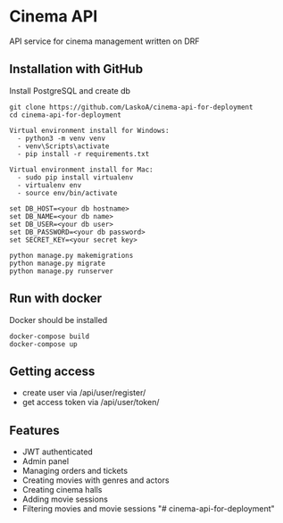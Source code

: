 # Cinema API
API service for cinema management written on DRF

## Installation with GitHub
Install PostgreSQL and create db

```shell
git clone https://github.com/LaskoA/cinema-api-for-deployment
cd cinema-api-for-deployment

Virtual environment install for Windows:
  - python3 -m venv venv
  - venv\Scripts\activate
  - pip install -r requirements.txt
  
Virtual environment install for Mac:
  - sudo pip install virtualenv
  - virtualenv env
  - source env/bin/activate

set DB_HOST=<your db hostname>
set DB_NAME=<your db name>
set DB_USER=<your db user>
set DB_PASSWORD=<your db password>
set SECRET_KEY=<your secret key> 

python manage.py makemigrations
python manage.py migrate
python manage.py runserver
```
## Run with docker
Docker should be installed

```shell
docker-compose build
docker-compose up
```

## Getting access
- create user via /api/user/register/
- get access token via /api/user/token/

## Features
- JWT authenticated
- Admin panel
- Managing orders and tickets
- Creating movies with genres and actors
- Creating cinema halls
- Adding movie sessions
- Filtering movies and movie sessions
"# cinema-api-for-deployment" 
